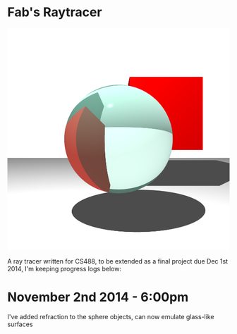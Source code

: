 Fab's Raytracer
===============

![Alt text](/samplerefraction.png?raw=true "Sample render")

A ray tracer written for CS488, to be extended as a final project due Dec 1st 2014, I'm keeping progress logs below:

# November 2nd 2014 - 6:00pm

I've added refraction to the sphere objects, can now emulate glass-like surfaces